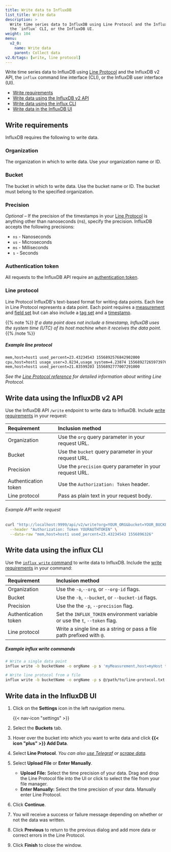 ```yaml
---
title: Write data to InfluxDB
list_title: Write data
description: >
  Write time series data to InfluxDB using Line Protocol and the InfluxDB v2 API,
  the `influx` CLI, or the InfluxDB UI.
weight: 104
menu:
  v2_0:
    name: Write data
    parent: Collect data
v2.0/tags: [write, line protocol]
---
```


Write time series data to InfluxDB using [Line Protocol](/v2.0/reference/line-protocol)
and the InfluxDB v2 API, the `influx` command line interface (CLI), or the InfluxDB
user interface (UI).

- [Write requirements](#write-requirements)
- [Write data using the InfluxDB v2 API](#write-data-using-the-influxdb-v2-api)
- [Write data using the influx CLI](#write-data-using-the-influx-cli)
- [Write data in the InfluxDB UI](#write-data-in-the-influxdb-ui)

## Write requirements
InfluxDB requires the following to write data.

### Organization
The organization in which to write data.
Use your organization name or ID.

### Bucket
The bucket in which to write data.
Use the bucket name or ID.
The bucket must belong to the specified organization.

### Precision
_Optional_ – If the precision of the timestamps in your [Line Protocol](#line-protocol)
is anything other than nanoseconds (ns), specify the precision.
InfluxDB accepts the following precisions:

- `ns` - Nanoseconds
- `us` - Microseconds
- `ms` - Milliseconds
- `s` - Seconds

### Authentication token
All requests to the InfluxDB API require an [authentication token](http://localhost:1313/v2.0/security/tokens/).

### Line protocol
Line Protocol InfluxDB's text-based format for writing data points.
Each line in Line Protocol represents a data point.
Each point requires a [measurement](/v2.0/reference/line-protocol/#measurement)
and [field set](/v2.0/reference/line-protocol/#field-set) but can also include
a [tag set](/v2.0/reference/line-protocol/#tag-set) and a [timestamp](/v2.0/reference/line-protocol/#timestamp).

{{% note %}}
_If a data point does not include a timestamp, InfluxDB uses the system time (UTC)
of its host machine when it receives the data point._
{{% /note %}}

##### Example line protocol
```sh
mem,host=host1 used_percent=23.43234543 1556892576842902000
cpu,host=host1 usage_user=3.8234,usage_system=4.23874 1556892726597397000
mem,host=host1 used_percent=21.83599203 1556892777007291000
```

_See the [Line Protocol reference](/v2.0/reference/line-protocol) for detailed information about writing Line Protocol._  
<!-- Link to line protocol best practices -->

## Write data using the InfluxDB v2 API
Use the InfluxDB API `/write` endpoint to write data to InfluxDB.
Include [write requirements](#write-requirements) in your request:

| Requirement          | Inclusion method                                         |
|:-----------          |:----------------                                         |
| Organization         | Use the `org` query parameter in your request URL.       |
| Bucket               | Use the `bucket` query parameter in your request URL.    |
| Precision            | Use the `precision` query parameter in your request URL. |
| Authentication token | Use the `Authorization: Token` header.                   |
| Line protocol        | Pass as plain text in your request body.                 |

###### Example API write request
```sh
curl "http://localhost:9999/api/v2/write?org=YOUR_ORG&bucket=YOUR_BUCKET&precision=s" \
  --header "Authorization: Token YOURAUTHTOKEN" \
  --data-raw "mem,host=host1 used_percent=23.43234543 1556896326"
```

## Write data using the influx CLI
Use the [`influx write` command](/v2.0/reference/cli/influx/write/) to write data to InfluxDB.
Include the [write requirements](#write-requirements) in your command:

| Requirement          | Inclusion method                                                            |
|:-----------          |:----------------                                                            |
| Organization         | Use the `-o`,`--org`, or `--org-id` flags.                                  |
| Bucket               | Use the `-b`, `--bucket`, or `--bucket-id` flags.                           |
| Precision            | Use the the `-p`, `--precision` flag.                                       |
| Authentication token | Set the `INFLUX_TOKEN` environment variable or use the `t`, `--token` flag. |
| Line protocol        | Write a single line as a string or pass a file path prefixed with `@`.      |


##### Example influx write commands
```sh
# Write a single data point
influx write -b bucketName -o orgName -p s 'myMeasurement,host=myHost testField="testData" 1556896326'

# Write line protocol from a file
influx write -b bucketName -o orgName -p s @/path/to/line-protocol.txt
```

## Write data in the InfluxDB UI
1. Click on the **Settings** icon in the left navigation menu.

    {{< nav-icon "settings" >}}

2. Select the **Buckets** tab.
3. Hover over the bucket into which you want to write data and click **{{< icon "plus" >}} Add Data**.
4. Select **Line Protocol**.
   _You can also [use Telegraf](/v2.0/collect-data/use-telegraf/) or
   [scrape data](/v2.0/collect-data/scrape-data/)._
5. Select **Upload File** or **Enter Manually**.

    - **Upload File:**
      Select the time precision of your data.
      Drag and drop the Line Protocol file into the UI or click to select the
      file from your file manager.
    - **Enter Manually:**
      Select the time precision of your data.
      Manually enter Line Protocol.

6. Click **Continue**.
7. You will receive a success or failure message depending on whether or not the data was written.
8. Click **Previous** to return to the previous dialog and add more data or correct
   errors in the Line Protocol.
9. Click **Finish** to close the window.
